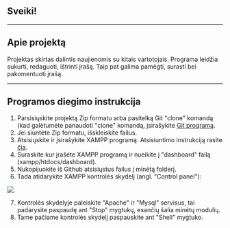 ## Sveiki!
___

## Apie projektą

Projektas skirtas dalintis naujienomis su kitais vartotojais. Programa leidžia sukurti, redaguoti, ištrinti įrašą. Taip pat galima pamėgti, surasti bei pakomentuoti įrašą. 

___

## Programos diegimo instrukcija

1. Parsisiųskite projektą Zip formatu arba pasitelką Git "clone" komandą (kad galėtumėte panaudoti "clone" komandą, įsirašykite [Git programą](https://git-scm.com/downloads). 
2. Jei siuntėte Zip formatu, išskleiskite failus.
3. Atsisiųskite ir įsirašykite XAMPP programą. Atsisiuntimo instrukciją rasite [čia](https://www.apachefriends.org/download.html). 
4. Suraskite kur įrašėte XAMPP programą ir nueikite į "dashboard" failą (xampp/htdocs/dashboard).
5. Nukopijuokite iš Github atsisiųstus failus į minėtą folderį.
6. Tada atidarykite XAMPP kontrolės skydelį (angl. "Control panel"):

![](https://devtuts.butlerccwebdev.net/testserver/xampp-control-panel.png)

7. Kontrolės skydelyje paleiskite "Apache" ir "Mysql" servisus, tai padarysite paspaudę ant "Stop" mygtukų, esančių šalia minėtų modulių. 
8. Tame pačiame kontrolės skydelį paspauskite ant "Shell" mygtuko. 

